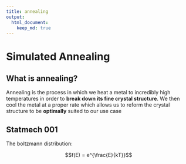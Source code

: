 ```yaml
---
title: annealing
output: 
  html_document:
    keep_md: true
---
```


# Simulated Annealing

## What is annealing?

Annealing is the process in which we heat a metal to incredibly high temperatures in order to **break down its fine crystal structure**.
We then cool the metal at a proper rate which allows us to reform the crystal structure to be **optimally** suited to our use case

## Statmech 001

The boltzmann distribution:

$$f(E) = e^{\frac{E}{kT}}$$
